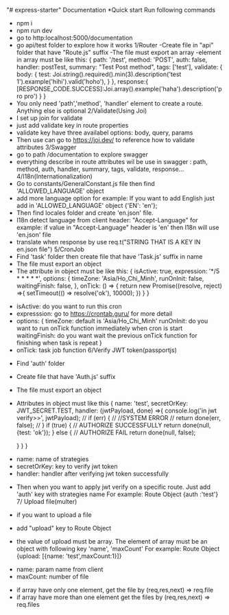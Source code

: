 "# express-starter" 
Documentation
*Quick start
Run following commands
- npm i
- npm run dev
- go to http:localhost:5000/documentation
- go api/test folder to explore how it works
1/Router
-Create file in "api" folder that have "Route.js" suffix
-The file must export an array
-element in array must be like this:
{
    path: '/test',
    method: 'POST',
    auth: false,
    handler: postTest,
    summary: "Test Post method",
    tags: ['test'],
    validate: {
      body: {
        test: Joi.string().required().min(3).description('test 1').example('hihi').valid('hoho'),
      }
    },
    response:{
      [RESPONSE_CODE.SUCCESS]:Joi.array().example('haha').description('pro pro')
    }
  }
 - You only need 'path','method', 'handler' element to create a route. Anything else is optional
 2/Validate(Using Joi)
 - I set up join for validate
 - just add validate key in route properties
 - validate key have three availabel options: body, query, params
 - Then use can go to https://joi.dev/ to reference how to validate attributes
 3/Swagger
 - go to path /documentation to explore swagger
 - everything describe in route attributes wil be use in swagger : path, method, auth, handler, summary, tags, validate, response...
 4/I18n(Internationalization)
 - Go to constants/GeneralConstant.js file then find 'ALLOWED_LANGUAGE' object
 - add more language option
 for example: If you want to add English just add in 'ALLOWED_LANGUAGE' object {'EN': 'en'};
 - Then find locales folder and create 'en.json' file. 
 - I18n detect language from client header: "Accept-Language"
 for example: if value in "Accept-Language" header is 'en' then I18n will use 'en.json' file
 - translate when response by use req.t("STRING THAT IS A KEY IN en.json file")
5/CronJob
- Find 'task' folder then create file that have 'Task.js' suffix in name
- The file must export an object
- The attribute in object must be like this:
{
  isActive: true,
  expression: '*/5 * * * * *',
  options: {
    timeZone: 'Asia/Ho_Chi_Minh',
    runOnInit: false,
    waitingFinish: false,
  },
  onTick:  () => {
    return new Promise((resolve, reject) =>{
      setTimeout(() => resolve('ok'), 10000);
    })
  }
}
+ isActive: do you want to run this cron
+ expresssion: go to https://crontab.guru/ for more detail
+ options: {
  timeZone: default is 'Asia/Ho_Chi_Minh'
  runOnInit: do you want to run onTick function immediately when cron is start
  waitingFinish: do you want wait the previous onTick function for finishing when task is repeat
}
+ onTick: task job function
6/Verify JWT token(passportjs)
- Find 'auth' folder
- Create file that have 'Auth.js' suffix
- The file must export an object
- Attributes in object must like this
{
  name: 'test',
  secretOrKey: JWT_SECRET.TEST,
  handler: (jwtPayload, done) =>{
    console.log('in jwt verify>>', jwtPayload);
  //   if (err) {
  //     //SYSTEM ERROR
  //      return done(err, false);
  //  }
   if (true) {
      // AUTHORIZE SUCCESSFULLY
       return done(null, {test: 'ok'});
   } else {
      // AUTHORIZE FAIL
       return done(null, false);
       
   }
  }
}
+ name: name of strategies
+ secretOrKey: key to verify jwt token
+ handler: handler after verifying jwt token successfully
- Then when you want to apply jwt verify on a specific route. Just add 'auth' key with strategies name
For example: Route Object {auth :'test'}
7/ Upload file(multer)

- if you want to upload a file
- add "upload" key to Route Object
- the value of upload must be array. The element of array must be an object with following key 'name', 'maxCount'
For example: Route Object {upload: [{name: 'test',maxCount:1}]}
+ name: param name from client
+ maxCount: number of file
- if array have only one element, get the file by (req,res,next) => req.file
- if array have more than one element  get the files by (req,res,next) => req.files 


